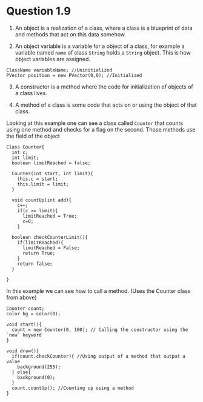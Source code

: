 # Question 1.9
1. An object is a realization of a class, where a class is a blueprint of data and methods that act on this data somehow. 

2. An object variable is a variable for a object of a class, for example a variable named `name` of class `String` holds a `String` object.
This is how object variables are assigned.

```processing
ClassName variableName; //Uninitialized
PVector position = new PVector(0,0); //Initialized 

```

3. A constructor is a method where the code for initialization of objects of a class lives. 

4. A method of a class is some code that acts on or using the object of that class. 

Looking at this example one can see a class called `Counter` that counts using one method and checks for a flag on the second. 
Those methods use the field of the object
```processing
Class Counter{
  int c;
  int limit;
  boolean limitReached = false;
  
  Counter(int start, int limit){
    this.c = start;
    this.limit = limit;
  }
  
  void countUp(int add){
    c++;
    if(c >= limit){
      limitReached = True; 
      c=0;
    }
    
  boolean checkCounterLimit(){
    if(limitReached){
      limitReached = False; 
      return True; 
    }
    return false;
  }

}
```
In this example we can see how to call a method. (Uses the Counter class from above)

```processing
Counter count;
color bg = color(0);

void start(){
  count = new Counter(0, 100); // Calling the constructor using the `new` keyword
}

void draw(){
  if(count.checkCounter){ //Using output of a method that output a value 
    background(255);
  } else{
    background(0);
  }
  count.countUp(); //Counting up using a method
}

```
